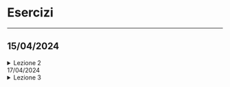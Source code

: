 # Esercizi
---
## 15/04/2024
<details>
  <summary>Lezione 2</summary>
  
> 2-3. Personal Message: Use a variable to represent a person’s name, and print a message to that person. Your message should be simple, such as, “Hello Eric, would you like to learn some Python today?”
>
> --- 
> 2-4. Name Cases: Use a variable to represent a person’s name, and then print that person’s name in lowercase, uppercase, and title case.
> 
> ---
> 2-5. Famous Quote: Find a quote from a famous person you admire. Print the quote and the name of its author. Your output should look something like the following, including the quotation marks: Albert Einstein once said, “A person who never made a mistake never tried anything new.”
>
> ---
> 2-6. Famous Quote 2: Repeat Exercise 2-5, but this time, represent the famous person’s name using a variable called famous_person. Then compose your message and represent it with a new variable called message. Print your message.
>
> --- 
> 2-8. File Extensions: Python has a removesuffix() method that works exactly like removeprefix(). Assign the value 'python_notes.txt' to a variable called filename. Then use the removesuffix() method to display the filename without the file extension, like some file browsers do.
>
> ---
> 3-1. Names: Store the names of a few of your friends in a list called names. Print each person’s name by accessing each element in the list, one at a time.
>
> ---
> 3-2. Greetings: Start with the list you used in Exercise 3-1, but instead of just printing each person’s name, print a message to them. The text of each message should be the same, but each message should be personalized with the person’s name.
>
> ---
> 3-3. Your Own List: Think of your favorite mode of transportation, such as a motorcycle or a car, and make a list that stores several examples. Use your list to print a series of statements about these items, such as “I would like to own a Honda motorcycle.”
>
> ---
> 3-4. Guest List: If you could invite anyone, living or deceased, to dinner, who would you invite? Make a list that includes at least three people you’d like to invite to dinner. Then use your list to print a message to each person, inviting them to dinner.
>
> ---
> 3-5. Changing Guest List: You just heard that one of your guests can’t make the dinner, so you need to send out a new set of invitations. You’ll have to think of someone else to invite.
> 
> • Start with your program from Exercise 3-4. Add a print() call at the end of your program, stating the name of the guest who can’t make it.
> 
> • Modify your list, replacing the name of the guest who can’t make it with the name of the new person you are inviting.
> 
> • Print a second set of invitation messages, one for each person who is still in your list.
>
> ---
> 3-6. More Guests: You just found a bigger dinner table, so now more space is available. Think of three more guests to invite to dinner.
>
> • Start with your program from Exercise 3-4 or 3-5. Add a print() call to the end of your program, informing people that you found a bigger table.
> 
> • Use insert() to add one new guest to the beginning of your list.
> 
> • Use insert() to add one new guest to the middle of your list.
> 
> • Use append() to add one new guest to the end of your list.
> 
> • Print a new set of invitation messages, one for each person in your list.
>
> ---
> 3-7. Shrinking Guest List: You just found out that your new dinner table won’t arrive in time for the dinner, and now you have space for only two guests.
> 
> • Start with your program from Exercise 3-6. Add a new line that prints a message saying that you can invite only two people for dinner.
> 
> • Use pop() to remove guests from your list one at a time until only two names remain in your list. Each time you pop a name from your list, print a message to that person letting them know you’re sorry you can’t invite them to dinner.
> 
> • Print a message to each of the two people still on your list, letting them know they’re still invited.
> 
> • Use del to remove the last two names from your list, so you have an empty list. Print your list to make sure you actually have an empty list at the end of your program.
>
> --- 
> 3-8. Seeing the World: Think of at least five places in the world you’d like to visit.
> 
> • Store the locations in a list. Make sure the list is not in alphabetical order.
> 
> • Print your list in its original order. Don’t worry about printing the list neatly; just print it as a raw Python list.
> 
> • Use sorted() to print your list in alphabetical order without modifying the actual list.
> 
> • Show that your list is still in its original order by printing it.
> 
> • Use sorted() to print your list in reverse-alphabetical order without changing the order of the original list.
> 
> • Show that your list is still in its original order by printing it again.
> 
> • Use reverse()  to change the order of your list. Print the list to show that its order has changed.
> 
> • Use reverse() to change the order of your list again. Print the list to show it’s back to its original order.
> 
> • Use sort() to change your list so it’s stored in alphabetical order. Print the list to show that its order has been changed.
> 
> • Use sort() to change your list so it’s stored in reverse-alphabetical order. Print the list to show that its order has changed.
>
> ---
> 3-9. Dinner Guests: Working with one of the programs from Exercises 3, use len() to print a message indicating the number of people you’re inviting to dinner.
>
> ---
> 3-10. Every Function: Think of things you could store in a list. For example, you could make a list of mountains, rivers, countries, cities, languages, or anything else you’d like. Write a program that creates a list containing these items and then uses each function introduced in this chapter at least once.
>
> ---
> 6-1. Person: Use a dictionary to store information about a person you know. Store their first name, last name, age, and the city in which they live. You should have keys such as first_name, last_name, age, and city. Print each piece of information stored in your dictionary.
>
> --- 
> 6-2. Favorite Numbers: Use a dictionary to store people’s favorite numbers. Think of five names, and use them as keys in your dictionary. Think of a favorite number for each person, and store each as a value in your dictionary. Print each person’s name and their favorite number. For even more fun, poll a few friends and get some actual data for your program.
>
> ---
> 6-3. Glossary: A Python dictionary can be used to model an actual dictionary. However, to avoid confusion, let’s call it a glossary.
> 
> • Think of five programming words you’ve learned about in the previous chapters. Use these words as the keys in your glossary, and store their meanings as values.
> 
> • Print each word and its meaning as neatly formatted output. You might print the word followed by a colon and then its meaning, or print the word on one line and then print its meaning indented on a second line. Use the newline character (\n) to insert a blank line between each word-meaning pair in your output.
>
> ---
> 6-7. People: Start with the program you wrote for Exercise 6-1. Make two new dictionaries representing different people, and store all three dictionaries in a list called people. Loop through your list of people. As you loop through the list, print everything you know about each person.
>
> ---
> 6-8. Pets: Make several dictionaries, where each dictionary represents a different pet. In each dictionary, include the kind of animal and the owner’s name. Store these dictionaries in a list called pets. Next, loop through your list and as you do, print everything you know about each pet.
>
> ---
> 6-9. Favorite Places: Make a dictionary called favorite_places. Think of three names to use as keys in the dictionary, and store one to three favorite places for each person. To make this exercise a bit more interesting, ask some friends to name a few of their favorite places. Loop through the dictionary, and print each person’s name and their favorite places.
>
> ---
> 6-10. Favorite Numbers: Modify your program from Exercise 6-2 so each person can have more than one favorite number. Then print each person’s name along with their favorite numbers.
>
> --- 
> 6-11. Cities: Make a dictionary called cities. Use the names of three cities as keys in your dictionary. Create a dictionary of information about each city and include the country that the city is in, its approximate population, and one fact about that city. The keys for each city’s dictionary should be something like country, population, and fact. Print the name of each city and all of the information you have stored about it.
>
> ---
> 6-12. Extensions: We’re now working with examples that are complex enough that they can be extended in any number of ways. Use one of the example programs from this chapter, and extend it by adding new keys and values, changing the context of the program, or improving the formatting of the output.
</details>
17/04/2024
<details>
  <summary>Lezione 3</summary>

> 4-1. Pizzas: Think of at least three kinds of your favorite pizza. Store these pizza names in a list, and then use a for loop to print the name of each pizza.
> 
> • Modify your for loop to print a sentence using the name of the pizza, instead of printing just the name of the pizza. For each pizza, you should have one line of output containing a simple statement like I like pepperoni pizza.
> 
> • Add a line at the end of your program, outside the for loop, that states how much you like pizza. The output should consist of three or more lines about the kinds of pizza you like and then an additional sentence, such as I really love pizza!
>
> ---
> 4-2. Animals: Think of at least three different animals that have a common characteristic. Store the names of these animals in a list, and then use a for loop to print out the name of each animal.
> • Modify your program to print a statement about each animal, such as A dog would make a great pet.
> • Add a line at the end of your program, stating what these animals have in common. You could print a sentence, such as Any of these animals would make a great pet!
>
> ---
> 4-3. Counting to Twenty: Use a for loop to print the numbers from 1 to 20, inclusive.
>
> ---
> 4-4. One Million: Make a list of the numbers from one to one million, and then use a for loop to print the numbers. (If the output is taking too long, stop it by pressing CTRL-C or by closing the output window.)
>
> ---
> 4-5. Summing a Million: Make a list of the numbers from one to one million, and then use min() and max() to make sure your list actually starts at one and ends at one million. Also, use the sum() function to see how quickly Python can add a million numbers.
>
> ---
> 4-6. Odd Numbers: Use the third argument of the range() function to make a list of the odd numbers from 1 to 20. Use a for loop to print each number.
>
> ---
> 4-7. Threes: Make a list of the multiples of 3, from 3 to 30. Use a for loop to print the numbers in your list.
>
> ---
> 4-8. Cubes: A number raised to the third power is called a cube. For example, the cube of 2 is written as 2**3 in Python. Make a list of the first 10 cubes (that is, the cube of each integer from 1 through 10), and use a for loop to print out the value of each cube.
>
> ---
> 4-9. Cube Comprehension: Use a list comprehension to generate a list of the first 10 cubes.
>
> ---
> 4-10. Slices: Using one of the programs you wrote in this chapter, add several lines to the end of the program that do the following:
> 
> • Print the message The first three items in the list are:. Then use a slice to print the first three items from that program’s list.
> 
> • Print the message Three items from the middle of the list are:. Then use a slice to print three items from the middle of the list.
> 
> • Print the message The last three items in the list are:. Then use a slice to print the last three items in the list.
>
> ---
> 4-11. My Pizzas, Your Pizzas: Start with your program from Exercise 4-1. Make a copy of the list of pizzas, and call it friend_pizzas. Then, do the following:
> 
> • Add a new pizza to the original list.
>
> • Add a different pizza to the list friend_pizzas.
>
> • Prove that you have two separate lists. Print the message My favorite pizzas are:, and then use a for loop to print the first list. Print the message My friend’s favorite pizzas are:, and then use a for loop to print the second list. Make sure each new pizza is stored in the appropriate list.
>
> ---
> 4-12. More Loops: All versions of foods.py in this section have avoided using for loops when printing, to save space. Choose a version of foods.py, and write two for loops to print each list of foods.
>
> ---
> 4-14. PEP 8: Look through the original [PEP 8 style guide](https://peps.python.org/pep-0008/) You won’t use much of it now, but it might be interesting to skim through it.
>
> ---
> 4-15. Code Review: Choose three of the programs you’ve written in this chapter and modify each one to comply with PEP 8.
>
> ---
> 5-1. Conditional Tests: Write a series of conditional tests. Print a statement
describing each test and your prediction for the results of each test. Your code should look something like this:
> 
```python
car = 'subaru'
print("Is car == 'subaru'? I predict True.")
print(car == 'subaru')
print("\nIs car == 'audi'? I predict False.")
print(car == 'audi')
```
>
> • Look closely at your results, and make sure you understand why each line evaluates to True or False.
>
> • Create at least 10 tests. Have at least 5 tests evaluate to True and another 5 tests evaluate to False.
>
> ---
> 5-2. More Conditional Tests: You don’t have to limit the number of tests you create to 10. If you want to try more comparisons, write more tests and add them to conditional_tests.py. Have at least one True and one False result for each of the following:
>
> • Tests for equality and inequality with strings
>
> • Tests using the lower() method
>
> • Numerical tests involving equality and inequality, greater than and less than, greater than or equal to, and less than or equal to
>
> • Tests using the and keyword and the or keyword
>
> • Test whether an item is in a list
>
> • Test whether an item is not in a list
>
> ---
> 5-3. Alien Colors #1: Imagine an alien was just shot down in a game. Create a variable called alien_color and assign it a value of 'green', 'yellow', or 'red'.
>
> • Write an if statement to test whether the alien’s color is green. If it is, print a message that the player just earned 5 points.
>
> • Write one version of this program that passes the if test and another that fails. (The version that fails will have no output.)
>
> ---
> 5-4. Alien Colors #2: Choose a color for an alien as you did in Exercise 5-3, and write an if-else chain.
>
> • If the alien’s color is green, print a statement that the player just earned 5 points for shooting the alien.
>
> • If the alien’s color isn’t green, print a statement that the player just earned 10 points.
>
> • Write one version of this program that runs the if block and another that runs the else block.
>
> ---
> 5-5. Alien Colors #3: Turn your if-else chain from Exercise 5-4 into an if-elif-else chain.
>
> • If the alien is green, print a message that the player earned 5 points.
>
> • If the alien is yellow, print a message that the player earned 10 points.
>
> • If the alien is red, print a message that the player earned 15 points.
>
> • Write three versions of this program, making sure each message is printed for the appropriate color alien.
>
> ---
> 5-6. Stages of Life: Write an if-elif-else chain that determines a person’s stage of life. Set a value for the variable age, and then:
>
> • If the person is less than 2 years old, print a message that the person is a baby.
>
> • If the person is at least 2 years old but less than 4, print a message that the person is a toddler.
>
> • If the person is at least 4 years old but less than 13, print a message that the person is a kid.
>
> • If the person is at least 13 years old but less than 20, print a message that the person is a teenager.
>
> • If the person is at least 20 years old but less than 65, print a message that the person is an adult.
>
> • If the person is age 65 or older, print a message that the person is an elder.
>
> ---
> 5-7. Favorite Fruit: Make a list of your favorite fruits, and then write a series of independent if statements that check for certain fruits in your list.
>
> • Make a list of your three favorite fruits and call it favorite_fruits.
>
>• Write five if statements. Each should check whether a certain kind of fruit is in your list. If the fruit is in your list, the if block should print a statement, such as You really like Apples!
>
> ---
> 5-8. Hello Admin: Make a list of five or more usernames, including the name 'admin'. Imagine you are writing code that will print a greeting to each user after they log in to a website. Loop through the list, and print a greeting to each user.
>
> • If the username is 'admin', print a special greeting, such as Hello admin, would you like to see a status report?
>
> • Otherwise, print a generic greeting, such as Hello Jaden, thank you for logging in again.
>
> ---
> 5-9. No Users: Add an if test to hello_admin.py to make sure the list of users is not empty.
>
> • If the list is empty, print the message We need to find some users!
>
> • Remove all of the usernames from your list, and make sure the correct message is printed.
>
> ---
> 5-10. Checking Usernames: Do the following to create a program that simulates how websites ensure that everyone has a unique username.
>
> • Make a list of five or more usernames called current_users.
>
> • Make another list of five usernames called new_users. Make sure one or two of the new usernames are also in the current_users list.
>
> • Loop through the new_users list to see if each new username has already been used. If it has, print a message that the person will need to enter a new username. If a username has not been used, print a message saying that the username is available.
>
> • Make sure your comparison is case insensitive. If 'John' has been used, 'JOHN' should not be accepted. (To do this, you’ll need to make a copy of current_users containing the lowercase versions of all existing users.)
>
> ---
> 5-11. Ordinal Numbers: Ordinal numbers indicate their position in a list, such as 1st or 2nd. Most ordinal numbers end in th, except 1, 2, and 3.
>
> • Store the numbers 1 through 9 in a list.
>
> • Loop through the list.
>
> • Use an if-elif-else chain inside the loop to print the proper ordinal ending for each number. Your output should read "1st 2nd 3rd 4th 5th 6th 7th 8th 9th", and each result should be on a separate line.

</details>
